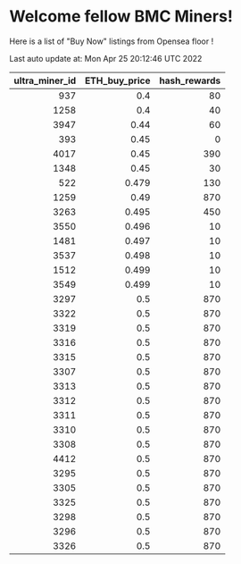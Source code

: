 # Welcome fellow BMC Miners!
Here is a list of "Buy Now" listings from Opensea floor !


Last auto update at: Mon Apr 25 20:12:46 UTC 2022


|   ultra_miner_id |   ETH_buy_price |   hash_rewards |
|-----------------:|----------------:|---------------:|
|              937 |           0.4   |             80 |
|             1258 |           0.4   |             40 |
|             3947 |           0.44  |             60 |
|              393 |           0.45  |              0 |
|             4017 |           0.45  |            390 |
|             1348 |           0.45  |             30 |
|              522 |           0.479 |            130 |
|             1259 |           0.49  |            870 |
|             3263 |           0.495 |            450 |
|             3550 |           0.496 |             10 |
|             1481 |           0.497 |             10 |
|             3537 |           0.498 |             10 |
|             1512 |           0.499 |             10 |
|             3549 |           0.499 |             10 |
|             3297 |           0.5   |            870 |
|             3322 |           0.5   |            870 |
|             3319 |           0.5   |            870 |
|             3316 |           0.5   |            870 |
|             3315 |           0.5   |            870 |
|             3307 |           0.5   |            870 |
|             3313 |           0.5   |            870 |
|             3312 |           0.5   |            870 |
|             3311 |           0.5   |            870 |
|             3310 |           0.5   |            870 |
|             3308 |           0.5   |            870 |
|             4412 |           0.5   |            870 |
|             3295 |           0.5   |            870 |
|             3305 |           0.5   |            870 |
|             3325 |           0.5   |            870 |
|             3298 |           0.5   |            870 |
|             3296 |           0.5   |            870 |
|             3326 |           0.5   |            870 |